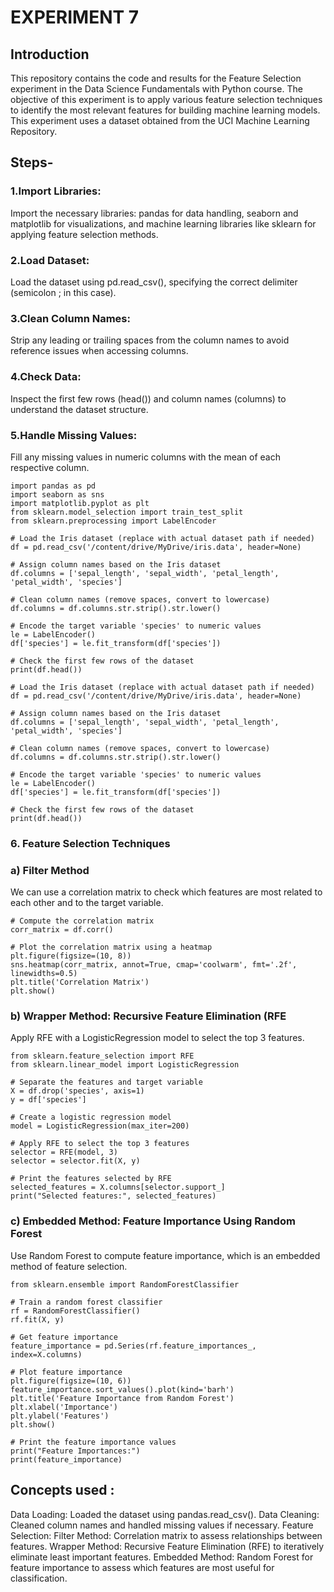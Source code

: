 # EXPERIMENT 7 
## Introduction 
This repository contains the code and results for the Feature Selection experiment in the Data Science Fundamentals with Python course. The objective of this experiment is to apply various feature selection techniques to identify the most relevant features for building machine learning models. This experiment uses a dataset obtained from the UCI Machine Learning Repository.
## Steps-

### 1.Import Libraries:

Import the necessary libraries: pandas for data handling, seaborn and matplotlib for visualizations, and machine learning libraries like sklearn for applying feature selection methods.

### 2.Load Dataset:
Load the dataset using pd.read_csv(), specifying the correct delimiter (semicolon ; in this case).

### 3.Clean Column Names:
Strip any leading or trailing spaces from the column names to avoid reference issues when accessing columns.

### 4.Check Data:

Inspect the first few rows (head()) and column names (columns) to understand the dataset structure.

### 5.Handle Missing Values:

Fill any missing values in numeric columns with the mean of each respective column.
```
import pandas as pd
import seaborn as sns
import matplotlib.pyplot as plt
from sklearn.model_selection import train_test_split
from sklearn.preprocessing import LabelEncoder

# Load the Iris dataset (replace with actual dataset path if needed)
df = pd.read_csv('/content/drive/MyDrive/iris.data', header=None)

# Assign column names based on the Iris dataset
df.columns = ['sepal_length', 'sepal_width', 'petal_length', 'petal_width', 'species']

# Clean column names (remove spaces, convert to lowercase)
df.columns = df.columns.str.strip().str.lower()

# Encode the target variable 'species' to numeric values
le = LabelEncoder()
df['species'] = le.fit_transform(df['species'])

# Check the first few rows of the dataset
print(df.head())

# Load the Iris dataset (replace with actual dataset path if needed)
df = pd.read_csv('/content/drive/MyDrive/iris.data', header=None)

# Assign column names based on the Iris dataset
df.columns = ['sepal_length', 'sepal_width', 'petal_length', 'petal_width', 'species']

# Clean column names (remove spaces, convert to lowercase)
df.columns = df.columns.str.strip().str.lower()

# Encode the target variable 'species' to numeric values
le = LabelEncoder()
df['species'] = le.fit_transform(df['species'])

# Check the first few rows of the dataset
print(df.head())
```
### 6. Feature Selection Techniques 
### a) Filter Method

We can use a correlation matrix to check which features are most related to each other and to the target variable.
```
# Compute the correlation matrix
corr_matrix = df.corr()

# Plot the correlation matrix using a heatmap
plt.figure(figsize=(10, 8))
sns.heatmap(corr_matrix, annot=True, cmap='coolwarm', fmt='.2f', linewidths=0.5)
plt.title('Correlation Matrix')
plt.show()
```
### b) Wrapper Method: Recursive Feature Elimination (RFE
Apply RFE with a LogisticRegression model to select the top 3 features.
```
from sklearn.feature_selection import RFE
from sklearn.linear_model import LogisticRegression

# Separate the features and target variable
X = df.drop('species', axis=1)
y = df['species']

# Create a logistic regression model
model = LogisticRegression(max_iter=200)

# Apply RFE to select the top 3 features
selector = RFE(model, 3)
selector = selector.fit(X, y)

# Print the features selected by RFE
selected_features = X.columns[selector.support_]
print("Selected features:", selected_features)
```
### c) Embedded Method: Feature Importance Using Random Forest
Use Random Forest to compute feature importance, which is an embedded method of feature selection.
```
from sklearn.ensemble import RandomForestClassifier

# Train a random forest classifier
rf = RandomForestClassifier()
rf.fit(X, y)

# Get feature importance
feature_importance = pd.Series(rf.feature_importances_, index=X.columns)

# Plot feature importance
plt.figure(figsize=(10, 6))
feature_importance.sort_values().plot(kind='barh')
plt.title('Feature Importance from Random Forest')
plt.xlabel('Importance')
plt.ylabel('Features')
plt.show()

# Print the feature importance values
print("Feature Importances:")
print(feature_importance)
```

## Concepts used :


Data Loading: Loaded the dataset using pandas.read_csv().
Data Cleaning: Cleaned column names and handled missing values if necessary.
Feature Selection:
Filter Method: Correlation matrix to assess relationships between features.
Wrapper Method: Recursive Feature Elimination (RFE) to iteratively eliminate least important features.
Embedded Method: Random Forest for feature importance to assess which features are most useful for classification.
